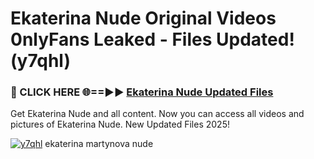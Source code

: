 # Ekaterina Nude Original Videos 0nlyFans Leaked - Files Updated! (y7qhl)

<h3>🔴 CLICK HERE 🌐==►► <a href="https://tinyurl.com/4mcuefdz" rel="nofollow">Ekaterina Nude Updated Files</a></h3>

Get Ekaterina Nude and all content. Now you can access all videos and pictures of Ekaterina Nude. New Updated Files 2025!

[![y7qhl](https://i.imgur.com/StAQSOY.gif)](https://tinyurl.com/4mcuefdz)
ekaterina martynova nude